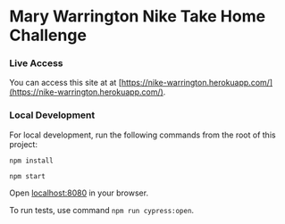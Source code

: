 # Mary Warrington Nike Take Home Challenge

### Live Access

You can access this site at at [https://nike-warrington.herokuapp.com/](https://nike-warrington.herokuapp.com/).

### Local Development
For local development, run the following commands from the root of this project:

`npm install`

`npm start`

Open [localhost:8080](localhost:8080) in your browser.

To run tests, use command `npm run cypress:open`.